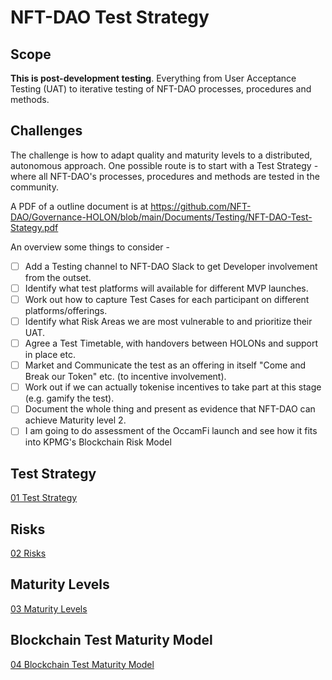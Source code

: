 # NFT-DAO Test Strategy

## Scope

**This is post-development testing**. Everything from User Acceptance Testing (UAT) to iterative testing of NFT-DAO processes, procedures and methods. 

## Challenges

The challenge is how to adapt quality and maturity levels to a distributed, autonomous approach. One possible route is to start with a Test Strategy - where all NFT-DAO's processes, procedures and methods are tested in the community.

A PDF of a outline document is at https://github.com/NFT-DAO/Governance-HOLON/blob/main/Documents/Testing/NFT-DAO-Test-Stategy.pdf

An overview some things to consider - 

- [ ] Add a Testing channel to NFT-DAO Slack to get Developer involvement from the outset.
- [ ] Identify what test platforms will available for different MVP launches.
- [ ] Work out how to capture Test Cases for each participant on different platforms/offerings. 
- [ ] Identify what Risk Areas we are most vulnerable to and prioritize their UAT.
- [ ] Agree a Test Timetable, with handovers between HOLONs and support in place etc.
- [ ] Market and Communicate the test as an offering in itself "Come and Break our Token" etc. (to incentive involvement).
- [ ] Work out if we can actually tokenise incentives to take part at this stage (e.g. gamify the test).
- [ ] Document the whole thing and present as evidence that NFT-DAO can achieve Maturity level 2.
- [ ] I am going to do assessment of the OccamFi launch and see how it fits into KPMG's Blockchain Risk Model

## Test Strategy

[01 Test Strategy](Documentation/01-Test-Strategy.md)

## Risks

[02 Risks](Documentation/02-Risks.md )

## Maturity Levels

[03 Maturity Levels](Documentation/03-Maturity-Levels.md )

## Blockchain Test Maturity Model

[04 Blockchain Test Maturity Model](Documentation/04-Blockchain-Test-Maturity-Model.md )


